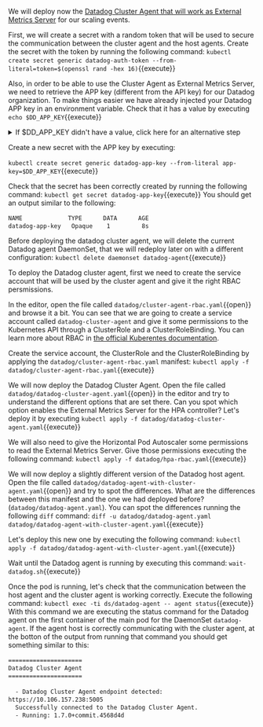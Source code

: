 We will deploy now the [Datadog Cluster Agent that will work as External Metrics Server](https://docs.datadoghq.com/agent/cluster_agent/external_metrics/) for our scaling events.

First, we will create a secret with a random token that will be used to secure the communication between the cluster agent and the host agents. Create the secret with the token by running the following command: `kubectl create secret generic datadog-auth-token --from-literal=token=$(openssl rand -hex 16)`{{execute}}

Also, in order to be able to use the Cluster Agent as External Metrics Server, we need to retrieve the APP key (different from the API key) for our Datadog organization. To make things easier we have already injected your Datadog APP key in an environment variable. Check that it has a value by executing `echo $DD_APP_KEY`{{execute}}

<details>
<summary>If $DD_APP_KEY didn't have a value, click here for an alternative step</summary>

Log into [Datadog](https://app.datadoghq.com/) and navigate to the [API settings page](https://app.datadoghq.com/account/settings#api) to reveal your API key.

To do so, open the Datadog application and navigate to [Integrations -> APIs](https://app.datadoghq.com/account/settings#api). Click on Applications Keys and generate a new application key:

![Screenshot of App Key](./assets/app_key.png)

Once generated, export it as an environment variable:

`export DD_APP_KEY=<YOUR_DATADOG_APP_KEY>`{{copy}}
</details>

Create a new secret with the APP key by executing:

`kubectl create secret generic datadog-app-key --from-literal app-key=$DD_APP_KEY`{{execute}}

Check that the secret has been correctly created by running the following command: `kubectl get secret datadog-app-key`{{execute}} You should get an output similar to the following:

```
NAME             TYPE      DATA      AGE
datadog-app-key   Opaque    1         8s
```

Before deploying the datadog cluster agent, we will delete the current Datadog agent DaemonSet, that we will redeploy later on with a different configuration: `kubectl delete daemonset datadog-agent`{{execute}}

To deploy the Datadog cluster agent, first we need to create the service account that will be used by the cluster agent and give it the right RBAC persmissions.

In the editor, open the file called `datadog/cluster-agent-rbac.yaml`{{open}} and browse it a bit. You can see that we are going to create a service account called `datadog-cluster-agent` and give it some permissions to the Kubernetes API through a ClusterRole and a ClusterRoleBinding. You can learn more about RBAC in [the official Kuberentes documentation](https://kubernetes.io/docs/reference/access-authn-authz/rbac/).

Create the service account, the ClusterRole and the ClusterRoleBinding by applying the `datadog/cluster-agent-rbac.yaml` manifest: `kubectl apply -f datadog/cluster-agent-rbac.yaml`{{execute}}

We will now deploy the Datadog Cluster Agent. Open the file called `datadog/datadog-cluster-agent.yaml`{{open}} in the editor and try to understand the different options that are set there. Can you spot which option enables the External Metrics Server for the HPA controller? Let's deploy it by executing `kubectl apply -f datadog/datadog-cluster-agent.yaml`{{execute}}

We will also need to give the Horizontal Pod Autoscaler some permissions to read the External Metrics Server. Give those permissions executing the following command: `kubectl apply -f datadog/hpa-rbac.yaml`{{execute}}

We will now deploy a slightly different version of the Datadog host agent. Open the file called `datadog/datadog-agent-with-cluster-agent.yaml`{{open}} and try to spot the differences. What are the differences between this manifest and the one we had deployed before? (`datadog/datadog-agent.yaml`). You can spot the differences running the following `diff` command: `diff -u datadog/datadog-agent.yaml datadog/datadog-agent-with-cluster-agent.yaml`{{execute}}

Let's deploy this new one by executing the following command: `kubectl apply -f datadog/datadog-agent-with-cluster-agent.yaml`{{execute}}

Wait until the Datadog agent is running by executing this command: `wait-datadog.sh`{{execute}}

Once the pod is running, let's check that the communication between the host agent and the cluster agent is working correctly. Execute the following command: `kubectl exec -ti ds/datadog-agent -- agent status`{{execute}} With this command we are executing the status command for the Datadog agent on the first container of the main pod for the DaemonSet `datadog-agent`. If the agent host is correctly communicating with the cluster agent, at the botton of the output from running that command you should get something similar to this:

```
=====================
Datadog Cluster Agent
=====================

  - Datadog Cluster Agent endpoint detected: https://10.106.157.238:5005
  Successfully connected to the Datadog Cluster Agent.
  - Running: 1.7.0+commit.4568d4d
```
